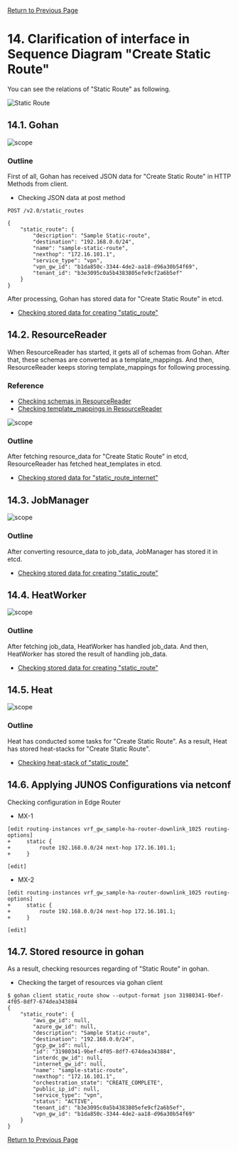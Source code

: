 [Return to Previous Page](00_vpn_gateway.md)

# 14. Clarification of interface in Sequence Diagram "Create Static Route"
You can see the relations of "Static Route" as following.

![Static Route](resource/gohan_investigate_for_vpngw.015.png)


## 14.1. Gohan

![scope](../images/ESI_Sequence_diagram.002.png)

### Outline
First of all, Gohan has received JSON data for "Create Static Route" in HTTP Methods from client.

* Checking JSON data at post method
```
POST /v2.0/static_routes
```
```
{
    "static_route": {
        "description": "Sample Static-route",
        "destination": "192.168.0.0/24",
        "name": "sample-static-route",
        "nexthop": "172.16.101.1",
        "service_type": "vpn",
        "vpn_gw_id": "b1da850c-3344-4de2-aa18-d96a30b54f69",
        "tenant_id": "b3e3095c0a5b4383805efe9cf2a6b5ef"
    }
}
```
After processing, Gohan has stored data for "Create Static Route" in etcd.

* [Checking stored data for creating "static_route"](stored_in_etcd/01_Gohan/CreateStaticRoute_01.md)


## 14.2. ResourceReader
When ResourceReader has started, it gets all of schemas from Gohan.
After that, these schemas are converted as a template_mappings.
And then, ResourceReader keeps storing template_mappings for following processing.

### Reference
* [Checking schemas in ResourceReader](../memo/schemas.txt)
* [Checking template_mappings in ResourceReader](../memo/template_mappings.md)

![scope](../images/ESI_Sequence_diagram.003.png)

### Outline
After fetching resource_data for "Create Static Route" in etcd, ResourceReader has fetched heat_templates in etcd.

* [Checking stored data for "static_route_internet"](../heat_template/static_route_vpn.md)


## 14.3. JobManager

![scope](../images/ESI_Sequence_diagram.004.png)

### Outline
After converting resource_data to job_data, JobManager has stored it in etcd.

* [Checking stored data for creating "static_route"](stored_in_etcd/02_JobManager/CreateStaticRoute_01.md)


## 14.4. HeatWorker

![scope](../images/ESI_Sequence_diagram.005.png)

### Outline
After fetching job_data, HeatWorker has handled job_data.
And then, HeatWorker has stored the result of handling job_data.

* [Checking stored data for creating "static_route"](stored_in_etcd/03_HeatWorker/CreateStaticRoute_01.md)


## 14.5. Heat

![scope](../images/ESI_Sequence_diagram.006.png)

### Outline
Heat has conducted some tasks for "Create Static Route".
As a result, Heat has stored heat-stacks for "Create Static Route".

* [Checking heat-stack of "static_route"](heat-stack/CreateStaticRoute_01.md)


## 14.6. Applying JUNOS Configurations via netconf
Checking configuration in Edge Router

* MX-1
```
[edit routing-instances vrf_gw_sample-ha-router-downlink_1025 routing-options]
+     static {
+         route 192.168.0.0/24 next-hop 172.16.101.1;
+     }

[edit]
```

* MX-2
```
[edit routing-instances vrf_gw_sample-ha-router-downlink_1025 routing-options]
+     static {
+         route 192.168.0.0/24 next-hop 172.16.101.1;
+     }

[edit]
```


## 14.7. Stored resource in gohan
As a result, checking resources regarding of "Static Route" in gohan.

* Checking the target of resources via gohan client
```
$ gohan client static_route show --output-format json 31980341-9bef-4f05-8df7-674dea343884
{
    "static_route": {
        "aws_gw_id": null,
        "azure_gw_id": null,
        "description": "Sample Static-route",
        "destination": "192.168.0.0/24",
        "gcp_gw_id": null,
        "id": "31980341-9bef-4f05-8df7-674dea343884",
        "interdc_gw_id": null,
        "internet_gw_id": null,
        "name": "sample-static-route",
        "nexthop": "172.16.101.1",
        "orchestration_state": "CREATE_COMPLETE",
        "public_ip_id": null,
        "service_type": "vpn",
        "status": "ACTIVE",
        "tenant_id": "b3e3095c0a5b4383805efe9cf2a6b5ef",
        "vpn_gw_id": "b1da850c-3344-4de2-aa18-d96a30b54f69"
    }
}
```

[Return to Previous Page](00_vpn_gateway.md)
